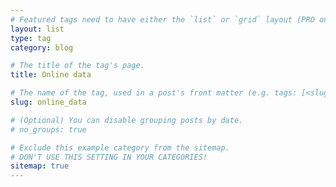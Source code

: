 ```yaml
---
# Featured tags need to have either the `list` or `grid` layout (PRO only).
layout: list
type: tag
category: blog

# The title of the tag's page.
title: Online data

# The name of the tag, used in a post's front matter (e.g. tags: [<slug>]).
slug: online_data

# (Optional) You can disable grouping posts by date.
# no_groups: true

# Exclude this example category from the sitemap.
# DON'T USE THIS SETTING IN YOUR CATEGORIES!
sitemap: true
---
```

